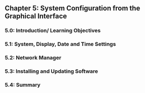 Chapter 5: System Configuration from the Graphical Interface
-----
### 5.0: Introduction/ Learning Objectives
### 5.1: System, Display, Date and Time Settings
### 5.2: Network Manager
### 5.3: Installing and Updating Software
### 5.4: Summary